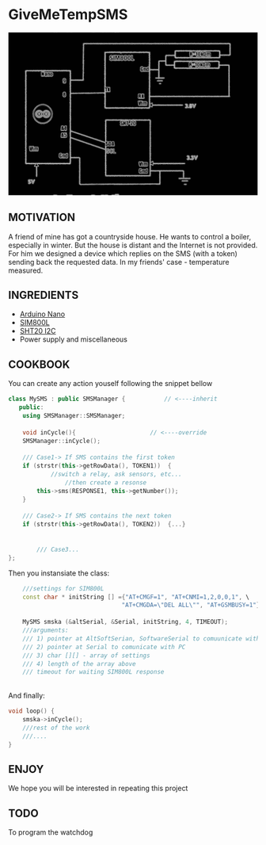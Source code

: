 # GiveMeTempSMS


<img src="Schema.png" width=700/>


## MOTIVATION

A friend of mine has got a countryside house.
He wants to control a boiler, especially in winter.
But the house is distant and the Internet is not provided.
For him we designed a device which replies on the SMS (with a token) 
sending back the requested data. In my friends' case - temperature measured.


## INGREDIENTS

- [Arduino Nano](https://arduino.ua/prod2177-arduino-nano-v3-0-avr-atmega328-p-20au)
- [SIM800L](https://arduino.ua/prod1665-gsm-modyl-na-sim800l)
- [SHT20 I2C](https://arduino.ua/prod4499-modyl-datchika-temperatyri-i-vlajnosti-sht20-i2c)
- Power supply and miscellaneous


## COOKBOOK 

You can create any action youself following the snippet bellow
```c++
class MySMS : public SMSManager {           // <----inherit 
   public:
	using SMSManager::SMSManager;

	void inCycle(){                     // <----override
	SMSManager::inCycle();

	/// Case1-> If SMS contains the first token   
	if (strstr(this->getRowData(), TOKEN1))  { 
	        //switch a relay, ask sensors, etc...  
                //then create a resonse
		this->sms(RESPONSE1, this->getNumber()); 
	}

	/// Case2-> If SMS contains the next token   
	if (strstr(this->getRowData(), TOKEN2))  {...}	
                     
                     
        /// Case3...
};

```

Then you instansiate the class:

```c++
	///settings for SIM800L
	const char * initString [] ={"AT+CMGF=1", "AT+CNMI=1,2,0,0,1", \
	                            "AT+CMGDA=\"DEL ALL\"", "AT+GSMBUSY=1"}
				    
	MySMS smska (&altSerial, &Serial, initString, 4, TIMEOUT);
	///arguments: 
	/// 1) pointer at AltSoftSerian, SoftwareSerial to comuunicate with SIM800L
	/// 2) pointer at Serial to comunicate with PC 
	/// 3) char [][] - array of settings
	/// 4) length of the array above
	/// timeout for waiting SIM800L response
	
```

And finally:

```c++
void loop() {   
	smska->inCycle();
	///rest of the work
	///....
} 


```


## ENJOY
We hope you will be interested in repeating this project

## TODO
To program the watchdog
